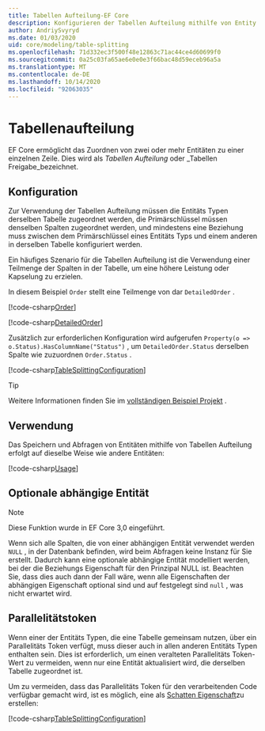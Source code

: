 ```yaml
---
title: Tabellen Aufteilung-EF Core
description: Konfigurieren der Tabellen Aufteilung mithilfe von Entity Framework Core
author: AndriySvyryd
ms.date: 01/03/2020
uid: core/modeling/table-splitting
ms.openlocfilehash: 71d332ec3f500f48e12863c71ac44ce4d60699f0
ms.sourcegitcommit: 0a25c03fa65ae6e0e0e3f66bac48d59eceb96a5a
ms.translationtype: MT
ms.contentlocale: de-DE
ms.lasthandoff: 10/14/2020
ms.locfileid: "92063035"
---
```

# <a name="table-splitting"></a>Tabellenaufteilung

EF Core ermöglicht das Zuordnen von zwei oder mehr Entitäten zu einer einzelnen Zeile. Dies wird als _Tabellen Aufteilung_ oder _Tabellen Freigabe_bezeichnet.

## <a name="configuration"></a>Konfiguration

Zur Verwendung der Tabellen Aufteilung müssen die Entitäts Typen derselben Tabelle zugeordnet werden, die Primärschlüssel müssen denselben Spalten zugeordnet werden, und mindestens eine Beziehung muss zwischen dem Primärschlüssel eines Entitäts Typs und einem anderen in derselben Tabelle konfiguriert werden.

Ein häufiges Szenario für die Tabellen Aufteilung ist die Verwendung einer Teilmenge der Spalten in der Tabelle, um eine höhere Leistung oder Kapselung zu erzielen.

In diesem Beispiel `Order` stellt eine Teilmenge von dar `DetailedOrder` .

[!code-csharp[Order](../../../samples/core/Modeling/TableSplitting/Order.cs?name=Order)]

[!code-csharp[DetailedOrder](../../../samples/core/Modeling/TableSplitting/DetailedOrder.cs?name=DetailedOrder)]

Zusätzlich zur erforderlichen Konfiguration wird aufgerufen `Property(o => o.Status).HasColumnName("Status")` , um `DetailedOrder.Status` derselben Spalte wie zuzuordnen `Order.Status` .

[!code-csharp[TableSplittingConfiguration](../../../samples/core/Modeling/TableSplitting/TableSplittingContext.cs?name=TableSplitting)]

> [!TIP]
> Weitere Informationen finden Sie im [vollständigen Beispiel Projekt](https://github.com/dotnet/EntityFramework.Docs/tree/master/samples/core/Modeling/TableSplitting) .

## <a name="usage"></a>Verwendung

Das Speichern und Abfragen von Entitäten mithilfe von Tabellen Aufteilung erfolgt auf dieselbe Weise wie andere Entitäten:

[!code-csharp[Usage](../../../samples/core/Modeling/TableSplitting/Program.cs?name=Usage)]

## <a name="optional-dependent-entity"></a>Optionale abhängige Entität

> [!NOTE]
> Diese Funktion wurde in EF Core 3,0 eingeführt.

Wenn sich alle Spalten, die von einer abhängigen Entität verwendet werden `NULL` , in der Datenbank befinden, wird beim Abfragen keine Instanz für Sie erstellt. Dadurch kann eine optionale abhängige Entität modelliert werden, bei der die Beziehungs Eigenschaft für den Prinzipal NULL ist. Beachten Sie, dass dies auch dann der Fall wäre, wenn alle Eigenschaften der abhängigen Eigenschaft optional sind und auf festgelegt sind `null` , was nicht erwartet wird.

## <a name="concurrency-tokens"></a>Parallelitätstoken

Wenn einer der Entitäts Typen, die eine Tabelle gemeinsam nutzen, über ein Parallelitäts Token verfügt, muss dieser auch in allen anderen Entitäts Typen enthalten sein. Dies ist erforderlich, um einen veralteten Parallelitäts Token-Wert zu vermeiden, wenn nur eine Entität aktualisiert wird, die derselben Tabelle zugeordnet ist.

Um zu vermeiden, dass das Parallelitäts Token für den verarbeitenden Code verfügbar gemacht wird, ist es möglich, eine als [Schatten Eigenschaft](xref:core/modeling/shadow-properties)zu erstellen:

[!code-csharp[TableSplittingConfiguration](../../../samples/core/Modeling/TableSplitting/TableSplittingContext.cs?name=ConcurrencyToken&highlight=2)]
